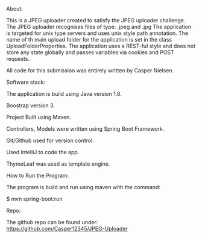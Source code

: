 About:

This is a JPEG uploader created to satisfy the JPEG uploader challenge.
The JPEG uploader recognises files of type:  .jpeg and .jpg
The application is targeted for unix type servers and uses unix style path annotation.
The name of th main upload folder for the application is set in the class UploadFolderProperties.
The application uses a REST-ful style and does not store any state globally and passes variables via
cookies and POST requests.

All code for this submission was entirely written by Casper Nielsen.

Software stack:

The application is build using Java version 1.8.

Boostrap version 3.

Project Built using Maven.

Controllers, Models were written using Spring Boot Framework.

Git/Github used for version control.

Used IntelliJ to code the app.

ThymeLeaf was used as template engine.


How to Run the Program:

The program is build and run using maven with the command:

 $ mvn spring-boot:run

Repo:

The github repo can be found under: https://github.com/Casper12345/JPEG-Uploader



